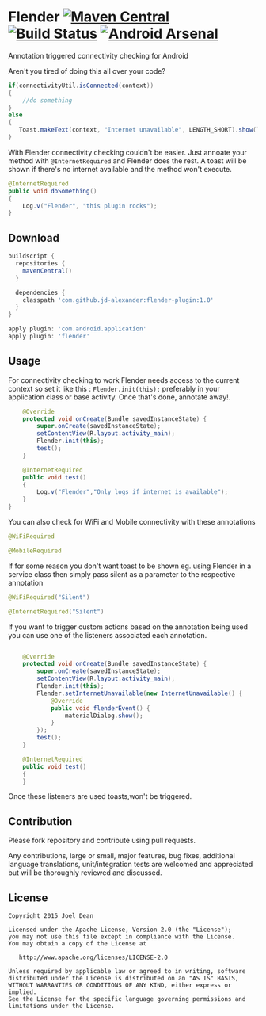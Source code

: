 # Flender [![Maven Central](https://maven-badges.herokuapp.com/maven-central/com.github.jd-alexander/flender-plugin/badge.svg?style=flat)](https://maven-badges.herokuapp.com/maven-central/com.github.jd-alexander/flender-plugin/) [![Build Status](https://travis-ci.org/jd-alexander/flender.svg?branch=master)](https://travis-ci.org/jd-alexander/flender) [![Android Arsenal](https://img.shields.io/badge/Android%20Arsenal-Flender-green.svg?style=flat)](https://android-arsenal.com/details/1/2094)
Annotation triggered connectivity checking for Android

Aren't you tired of doing this all over your code? 

```java
if(connectivityUtil.isConnected(context))
{
    //do something
}
else
{
   Toast.makeText(context, "Internet unavailable", LENGTH_SHORT).show();
}

```
With Flender connectivity checking couldn't be easier. Just annoate your method with `@InternetRequired` and Flender does the rest. A toast will be shown if there's no internet available and the method won't execute. 

```java
@InternetRequired
public void doSomething()
{
    Log.v("Flender", "this plugin rocks");
}

```

Download
--------

```groovy
buildscript {
  repositories {
    mavenCentral()
  }

  dependencies {
    classpath 'com.github.jd-alexander:flender-plugin:1.0'
  }
}

apply plugin: 'com.android.application'
apply plugin: 'flender'
```

Usage
-----
For connectivity checking to work Flender needs access to the current context so set it like this :          `Flender.init(this);` preferably in your application class or base activity. Once that's done, annotate away!.


```java
    @Override
    protected void onCreate(Bundle savedInstanceState) {
        super.onCreate(savedInstanceState);
        setContentView(R.layout.activity_main);
        Flender.init(this);
        test();
    }

    @InternetRequired
    public void test()
    {
        Log.v("Flender","Only logs if internet is available");
    }
}
```


You can also check for WiFi and Mobile connectivity with these annotations
```java
@WiFiRequired

@MobileRequired
```

If for some reason you don't want toast to be shown eg. using Flender in a service class then simply pass silent as a parameter to the respective annotation 
```java
@WiFiRequired("Silent")

@InternetRequired("Silent")
```

If you want to trigger custom actions based on the annotation being used you can use one of the listeners associated each annotation.

```java

    @Override
    protected void onCreate(Bundle savedInstanceState) {
        super.onCreate(savedInstanceState);
        setContentView(R.layout.activity_main);
        Flender.init(this);
        Flender.setInternetUnavailable(new InternetUnavailable() {
            @Override
            public void flenderEvent() {
                materialDialog.show();
            }
        });
        test();
    }

    @InternetRequired
    public void test()
    {
    }
```
Once these listeners are used toasts,won't be triggered.

Contribution
------------

Please fork repository and contribute using pull requests.

Any contributions, large or small, major features, bug fixes, additional language translations, unit/integration tests are welcomed and appreciated but will be thoroughly reviewed and discussed.


License
--------

    Copyright 2015 Joel Dean

    Licensed under the Apache License, Version 2.0 (the "License");
    you may not use this file except in compliance with the License.
    You may obtain a copy of the License at

       http://www.apache.org/licenses/LICENSE-2.0

    Unless required by applicable law or agreed to in writing, software
    distributed under the License is distributed on an "AS IS" BASIS,
    WITHOUT WARRANTIES OR CONDITIONS OF ANY KIND, either express or implied.
    See the License for the specific language governing permissions and
    limitations under the License.








